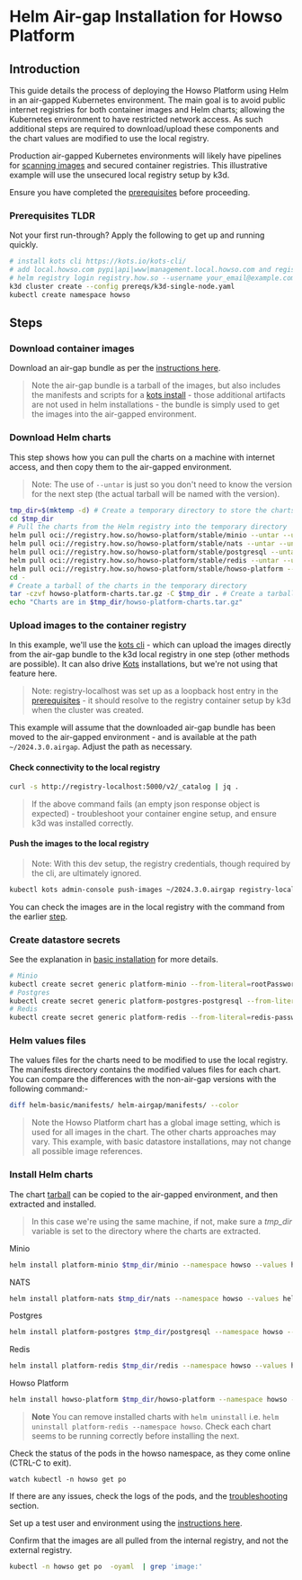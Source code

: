 # Helm Air-gap Installation for Howso Platform

## Introduction

This guide details the process of deploying the Howso Platform using Helm in an air-gapped Kubernetes environment.  The main goal is to avoid public internet registries for both container images and Helm charts; allowing the Kubernetes environment to have restricted network access.  As such additional steps are required to download/upload these components and the chart values are modified to use the local registry.

Production air-gapped Kubernetes environments will likely have pipelines for [scanning images](../container-scanning/README.md) and secured container registries.  This illustrative example will use the unsecured local registry setup by k3d.

Ensure you have completed the [prerequisites](../prereqs/README.md) before proceeding.

### Prerequisites TLDR

Not your first run-through?  Apply the following to get up and running quickly. 
```sh
# install kots cli https://kots.io/kots-cli/ 
# add local.howso.com pypi|api|www|management.local.howso.com and registry-localhost to /etc/hosts 
# helm registry login registry.how.so --username your_email@example.com --password your_license_id 
k3d cluster create --config prereqs/k3d-single-node.yaml
kubectl create namespace howso
```

## Steps

### Download container images

Download an air-gap bundle as per the [instructions here](../container-images/README.md#download-air-gap-bundle).

> Note the air-gap bundle is a tarball of the images, but also includes the manifests and scripts for a [kots install](../kots-existing-cluster-airgap/README.md) - those additional artifacts are not used in helm installations - the bundle is simply used to get the images into the air-gapped environment.


### Download Helm charts

This step shows how you can pull the charts on a machine with internet access, and then copy them to the air-gapped environment.

> Note: The use of `--untar` is just so you don't need to know the version for the next step (the actual tarball will be named with the version).  

```bash
tmp_dir=$(mktemp -d) # Create a temporary directory to store the charts
cd $tmp_dir
# Pull the charts from the Helm registry into the temporary directory
helm pull oci://registry.how.so/howso-platform/stable/minio --untar --untardir .
helm pull oci://registry.how.so/howso-platform/stable/nats --untar --untardir .
helm pull oci://registry.how.so/howso-platform/stable/postgresql --untar --untardir .
helm pull oci://registry.how.so/howso-platform/stable/redis --untar --untardir .
helm pull oci://registry.how.so/howso-platform/stable/howso-platform --untar --untardir .
cd -
# Create a tarball of the charts in the temporary directory
tar -czvf howso-platform-charts.tar.gz -C $tmp_dir . # Create a tarball of the charts
echo "Charts are in $tmp_dir/howso-platform-charts.tar.gz"
```

### Upload images to the container registry 

In this example, we'll use the [kots cli](https://kots.io/kots-cli/) - which can upload the images directly from the air-gap bundle to the k3d local registry in one step (other methods are possible).  It can also drive [Kots](../kots-existing-cluster/README.md) installations, but we're not using that feature here.

> Note: registry-localhost was set up as a loopback host entry in the [prerequisites](../prereqs/README.md) - it should resolve to the registry container setup by k3d when the cluster was created. 

This example will assume that the downloaded air-gap bundle has been moved to the air-gapped environment - and is available at the path `~/2024.3.0.airgap`.  Adjust the path as necessary.

#### Check connectivity to the local registry

```sh
curl -s http://registry-localhost:5000/v2/_catalog | jq .
```
> If the above command fails (an empty json response object is expected) - troubleshoot your container engine setup, and ensure k3d was installed correctly. 

#### Push the images to the local registry

> Note: With this dev setup, the registry credentials, though required by the cli, are ultimately ignored.

```sh
kubectl kots admin-console push-images ~/2024.3.0.airgap registry-localhost:5000 --registry-username reguser --registry-password pw --namespace howso --skip-registry-check
```

You can check the images are in the local registry with the command from the earlier [step](#check-connectivity-to-the-local-registry).

### Create datastore secrets

See the explanation in [basic installation](../helm-basic/README.md#create-datastore-secrets) for more details.

```sh
# Minio
kubectl create secret generic platform-minio --from-literal=rootPassword="$(openssl rand -base64 20)" --from-literal=rootUser="$(openssl rand -base64 20)" --dry-run=client -o yaml | kubectl -n howso apply -f -
# Postgres
kubectl create secret generic platform-postgres-postgresql --from-literal=postgres-password="$(openssl rand -base64 20)" --dry-run=client -o yaml | kubectl -n howso apply -f -
# Redis
kubectl create secret generic platform-redis --from-literal=redis-password="$(openssl rand -base64 20)" --dry-run=client -o yaml | kubectl -n howso apply -f -
```


### Helm values files

The values files for the charts need to be modified to use the local registry.  The manifests directory contains the modified values files for each chart.  You can compare the differences with the non-air-gap versions with the following command:- 

```sh
diff helm-basic/manifests/ helm-airgap/manifests/ --color
```
> Note the Howso Platform chart has a global image setting, which is used for all images in the chart.  The other charts approaches may vary.  This example, with basic datastore installations, may not change all possible image references.

### Install Helm charts 

The chart [tarball](#download-helm-charts) can be copied to the air-gapped environment, and then extracted and installed.
> In this case we're using the same machine, if not, make sure a _tmp_dir_ variable is set to the directory where the charts are extracted.


Minio
```sh
helm install platform-minio $tmp_dir/minio --namespace howso --values helm-airgap/manifests/minio.yaml --wait
```

NATS
```sh
helm install platform-nats $tmp_dir/nats --namespace howso --values helm-airgap/manifests/nats.yaml --wait
```

Postgres
```sh
helm install platform-postgres $tmp_dir/postgresql --namespace howso --values helm-airgap/manifests/postgres.yaml --wait
```

Redis
```sh
helm install platform-redis $tmp_dir/redis --namespace howso --values helm-airgap/manifests/redis.yaml --wait
```

Howso Platform
```sh
helm install howso-platform $tmp_dir/howso-platform --namespace howso --values helm-airgap/manifests/howso-platform.yaml
```

> **Note** You can remove installed charts with `helm uninstall` i.e. `helm uninstall platform-redis --namespace howso`.  Check each chart seems to be running correctly before installing the next. 

Check the status of the pods in the howso namespace, as they come online (CTRL-C to exit).
```
watch kubectl -n howso get po 
```

If there are any issues, check the logs of the pods, and the [troubleshooting](../common/README.md#troubleshooting) section.

Set up a test user and environment using the [instructions here](../common/README.md#login-to-the-howso-platform).

Confirm that the images are all pulled from the internal registry, and not the external registry.
```sh
kubectl -n howso get po  -oyaml  | grep 'image:'
```